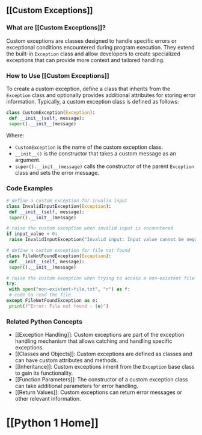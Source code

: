 ## [[Custom Exceptions]]

### What are [[Custom Exceptions]]?
Custom exceptions are classes designed to handle specific errors or exceptional conditions encountered during program execution. They extend the built-in `Exception` class and allow developers to create specialized exceptions that can provide more context and tailored handling.

### How to Use [[Custom Exceptions]]
To create a custom exception, define a class that inherits from the `Exception` class and optionally provides additional attributes for storing error information. Typically, a custom exception class is defined as follows:

```python
class CustomException(Exception):
 def __init__(self, message):
 super().__init__(message)
```

Where:

- `CustomException` is the name of the custom exception class.
- `__init__()` is the constructor that takes a custom message as an argument.
- `super().__init__(message)` calls the constructor of the parent `Exception` class and sets the error message.

### Code Examples
```python
# define a custom exception for invalid input
class InvalidInputException(Exception):
 def __init__(self, message):
 super().__init__(message)

# raise the custom exception when invalid input is encountered
if input_value < 0:
 raise InvalidInputException("Invalid input: Input value cannot be negative")
```

```python
# define a custom exception for file not found
class FileNotFoundException(Exception):
 def __init__(self, message):
 super().__init__(message)

# raise the custom exception when trying to access a non-existent file
try:
 with open("non-existent-file.txt", "r") as f:
 # code to read the file
except FileNotFoundException as e:
 print(f"Error: File not found - {e}")
```

### Related Python Concepts

- [[Exception Handling]]: Custom exceptions are part of the exception handling mechanism that allows catching and handling specific exceptions.
- [[Classes and Objects]]: Custom exceptions are defined as classes and can have custom attributes and methods.
- [[Inheritance]]: Custom exceptions inherit from the `Exception` base class to gain its functionality.
- [[Function Parameters]]: The constructor of a custom exception class can take additional parameters for error handling.
- [[Return Values]]: Custom exceptions can return error messages or other relevant information.
# [[Python 1 Home]]